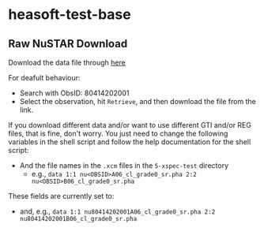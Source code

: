# heasoft-test-base

## Raw NuSTAR Download

Download the data file through [here](https://heasarc.gsfc.nasa.gov/db-perl/W3Browse/w3table.pl?tablehead=name%3Dnumaster&Action=More+Options)

For deafult behaviour:

- Search with ObsID: 80414202001
- Select the observation, hit `Retrieve`, and then download the file from the link.

If you download different data and/or want to use different GTI and/or REG files, that is fine, don't worry. You just need to change the following variables in the shell script and follow the help documentation for the shell script:

- And the file names in the `.xcm` files in the `5-xspec-test` directory
  - e.g., `data 1:1 nu<OBSID>A06_cl_grade0_sr.pha 2:2 nu<OBSID>B06_cl_grade0_sr.pha`

These fields are currently set to:

- and, e.g., `data 1:1 nu80414202001A06_cl_grade0_sr.pha 2:2 nu80414202001B06_cl_grade0_sr.pha`
